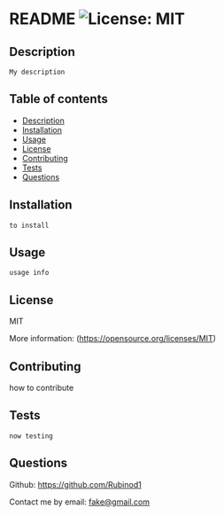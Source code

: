 # README ![License: MIT](https://img.shields.io/badge/License-MIT-yellow.svg)
  

## Description <div id='Description'>
    My description 

## Table of contents
 
- [Description](#Description)
- [Installation](#Installation)
- [Usage](#Usage)
- [License](#License)
- [Contributing](#Contributing)
- [Tests](#Tests)
- [Questions](#Questions) 
      

## Installation <div id='Installation'>
    to install
      

## Usage <div id='Usage'>
    usage info 
      
## License <div id='License'>
MIT

More information: (https://opensource.org/licenses/MIT)
      

## Contributing <div id='Contributing'>
  how to contribute
      

## Tests <div id='Tests'>
    now testing 
      
## Questions <div id='Questions'>
      
Github: https://github.com/Rubinod1
      
Contact me by email: fake@gmail.com
  